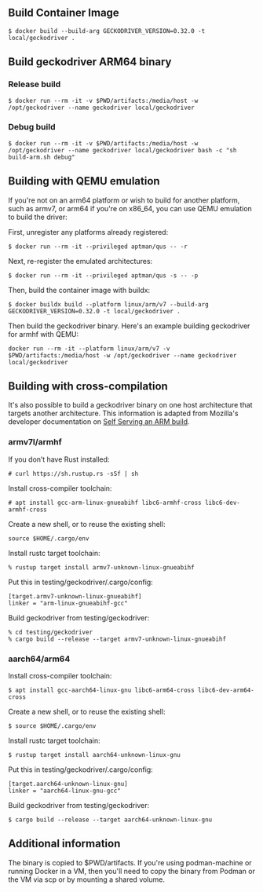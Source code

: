 ## Build Container Image

```
$ docker build --build-arg GECKODRIVER_VERSION=0.32.0 -t local/geckodriver .
```

## Build geckodriver ARM64 binary

### Release build

```
$ docker run --rm -it -v $PWD/artifacts:/media/host -w /opt/geckodriver --name geckodriver local/geckodriver
```

### Debug build

```
$ docker run --rm -it -v $PWD/artifacts:/media/host -w /opt/geckodriver --name geckodriver local/geckodriver bash -c "sh build-arm.sh debug"
```

## Building with QEMU emulation

If you're not on an arm64 platform or wish to build for another platform, such as armv7, or arm64 if you're on x86_64, you can use QEMU emulation to build the driver:

First, unregister any platforms already registered:

```
$ docker run --rm -it --privileged aptman/qus -- -r
```

Next, re-register the emulated architectures:

```
$ docker run --rm -it --privileged aptman/qus -s -- -p
```

Then, build the container image with buildx:

```
$ docker buildx build --platform linux/arm/v7 --build-arg GECKODRIVER_VERSION=0.32.0 -t local/geckodriver .
```

Then build the geckodriver binary. Here's an example building geckodriver for armhf with QEMU:

```
docker run --rm -it --platform linux/arm/v7 -v $PWD/artifacts:/media/host -w /opt/geckodriver --name geckodriver local/geckodriver
```

## Building with cross-compilation

It's also possible to build a geckodriver binary on one host architecture that targets another architecture. This information is adapted from Mozilla's developer documentation on [Self Serving an ARM build](https://firefox-source-docs.mozilla.org/testing/geckodriver/ARM.html).

### armv7l/armhf

If you don’t have Rust installed:
```
# curl https://sh.rustup.rs -sSf | sh
```

Install cross-compiler toolchain:
```
# apt install gcc-arm-linux-gnueabihf libc6-armhf-cross libc6-dev-armhf-cross
```

Create a new shell, or to reuse the existing shell:
```
source $HOME/.cargo/env
```

Install rustc target toolchain:
```
% rustup target install armv7-unknown-linux-gnueabihf
```

Put this in testing/geckodriver/.cargo/config:
```
[target.armv7-unknown-linux-gnueabihf]
linker = "arm-linux-gnueabihf-gcc"
```

Build geckodriver from testing/geckodriver:
```
% cd testing/geckodriver
% cargo build --release --target armv7-unknown-linux-gnueabihf
```

### aarch64/arm64

Install cross-compiler toolchain:
```
$ apt install gcc-aarch64-linux-gnu libc6-arm64-cross libc6-dev-arm64-cross
```

Create a new shell, or to reuse the existing shell:
```
$ source $HOME/.cargo/env
```

Install rustc target toolchain:
```
$ rustup target install aarch64-unknown-linux-gnu
```

Put this in testing/geckodriver/.cargo/config:
```
[target.aarch64-unknown-linux-gnu]
linker = "aarch64-linux-gnu-gcc"
```

Build geckodriver from testing/geckodriver:
```
$ cargo build --release --target aarch64-unknown-linux-gnu
```

## Additional information

The binary is copied to $PWD/artifacts.  If you're using podman-machine or running Docker in a VM, then you'll need to copy the binary from Podman or the VM via scp or by mounting a shared volume.
